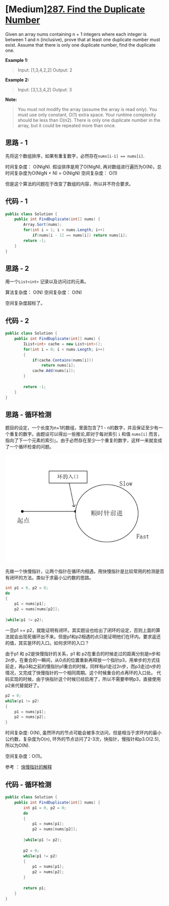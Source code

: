 # [Medium][287. Find the Duplicate Number](https://leetcode.com/problems/find-the-duplicate-number/)

Given an array nums containing n + 1 integers where each integer is between 1 and n (inclusive), prove that at least one duplicate number must exist. Assume that there is only one duplicate number, find the duplicate one.

**Example 1:**

> Input: [1,3,4,2,2]
> Output: 2

**Example 2:**

> Input: [3,1,3,4,2]
> Output: 3

**Note:**

> You must not modify the array (assume the array is read only).
> You must use only constant, O(1) extra space.
> Your runtime complexity should be less than O(n2).
> There is only one duplicate number in the array, but it could be repeated more than once.

## 思路 - 1

先将这个数组排序，如果有重复数字，必然存在`nums[i-1] == nums[i]`.

时间复杂度： O(NlgN). 假设排序是用了O(NlgN), 再对数组进行遍历为O(N)，总时间复杂度为O(NlgN + N) = O(NlgN)
空间复杂度： O(1)

但是这个算法的问题在于改变了数组的内容，所以并不符合要求。

## 代码 - 1

```csharp
public class Solution {
    public int FindDuplicate(int[] nums) {
        Array.Sort(nums);
        for(int i = 1; i < nums.Length; i++)
            if(nums[i - 1] == nums[i]) return nums[i];
        return -1;
    }
}
```

## 思路 - 2

用一个`List<int>` 记录以及访问过的元素。

算法复杂度： O(N)
空间复杂度： O(N)

空间复杂度超标了。

## 代码 - 2

```csharp
public class Solution {
    public int FindDuplicate(int[] nums) {
        IList<int> cache = new List<int>();
        for(int i = 0; i < nums.Length; i++)
        {
            if(cache.Contains(nums[i]))
                return nums[i];
            cache.Add(nums[i]);
        }

        return -1;
    }
}
```

## 思路 - 循环检测

题目的设定，一个长度为n+1的数组，里面包含了1 - n的数字，并且保证至少有一个重复的数字。由题设可以得出一些推论,即对于每对索引 `i` 和值 `nums[i]` 而言，指向了下一个元素的索引`j`。由于必然存在至少一个重复的数字，这样一来就变成了一个循环检查的问题。

![img](image/figure1.png)

先做一个快慢指针，让两个指针在循环内相遇。用快慢指针是比较常用的检测是否有闭环的方法。类似于求最小公约数的思路。

```csharp
int p1 = 0, p2 = 0;
do
{
    p1 = nums[p1];
    p2 = nums[nums[p2]];

}while(p1 != p2);
```

一旦p1 == p2，就能证明有闭环。其实题设也给出了闭环的设定，否则上面的算法就会出现死循环出不来。但是p1和p2相遇的点只能证明他们在环内。要求返还的值，其实是环的入口。如何求环的入口？

由于p1 和 p2是快慢指针的关系，p1 和 p2在重合的时候走过的距离分别是n步和2n步。在重合的一瞬间，从0点的位置重新再释放一个指针p3，用单步的方式往前走，再p3和之前的慢指针p1重合的时候，同样有p1走过2n步，而p3走过n步的情况，又完成了快慢指针的一个相同周期。这个时候重合的点再环的入口处。
代码实现的时候，由于快指针这个时候已经启用了，所以不需要申明p3，直接使用p2来代替就好了。

```csharp
p2 = 0;
while(p1 != p2)
{
    p1 = nums[p1];
    p2 = nums[p2];
}
```

时间复杂度: O(N), 虽然环内的节点可能会被多次访问，但是相当于求环内的最小公约数，复杂度为O(n), 环外的节点访问了2-3次，快指针，慢指针和p3.O(2.5), 所以为O(N).

空间复杂度：O(1)。

参考 ： [快慢指针的解释](https://leetcode-cn.com/problems/find-the-duplicate-number/solution/kuai-man-zhi-zhen-de-jie-shi-cong-damien_undoxie-d/)

## 代码 - 循环检测

```csharp
public class Solution {
    public int FindDuplicate(int[] nums) {
        int p1 = 0, p2 = 0;
        do
        {
            p1 = nums[p1];
            p2 = nums[nums[p2]];

        }while(p1 != p2);

        p2 = 0;
        while(p1 != p2)
        {
            p1 = nums[p1];
            p2 = nums[p2];
        }

        return p1;
    }
}
```
